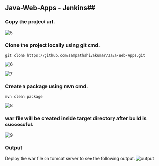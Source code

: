 ## Java-Web-Apps - Jenkins##

###  Copy the project url.
![5](https://github.com/sampathshivakumar/Java-Web-Apps/assets/119833411/bd17e123-23b4-4a52-ab89-684a66842b31)

### Clone the project locally using git cmd.
```
git clone https://github.com/sampathshivakumar/Java-Web-Apps.git

```
![6](https://github.com/sampathshivakumar/Java-Web-Apps/assets/119833411/af35d48c-5f1a-4967-9b02-05422ab4a4db)

![7](https://github.com/sampathshivakumar/Java-Web-Apps/assets/119833411/64ae9228-19f5-488e-aacf-cf6adcbf0972)

### Create a package using mvn cmd.
```
mvn clean package 

``` 
![8](https://github.com/sampathshivakumar/Java-Web-Apps/assets/119833411/b05d6ac7-5146-4e94-8ff4-5f7a7039b2c6)

### war file will be created inside target directory after build is successful.
![9](https://github.com/sampathshivakumar/Java-Web-Apps/assets/119833411/be0ebc4c-42e6-4523-9dec-2e533baa2163)

### Output.
Deploy the war file on tomcat server to see the following output.
![output](https://github.com/sampathshivakumar/Java-Web-Apps/assets/119833411/41905126-b51d-4b86-b62b-580c87aeaadf)



